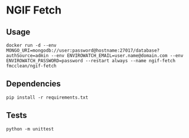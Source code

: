 # NGIF Fetch

## Usage
`docker run -d --env MONGO_URI=mongodb://user:password@hostname:27017/database?authSource=admin --env ENVIROWATCH_EMAIL=user.name@domain.com --env ENVIROWATCH_PASSWORD=password --restart always --name ngif-fetch fmcclean/ngif-fetch`

## Dependencies
`pip install -r requirements.txt`

## Tests
`python -m unittest`
